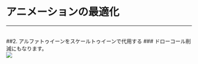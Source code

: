 # アニメーションの最適化
***
<br>
##2. <span class="red">アルファトゥイーンをスケールトゥイーンで代用する</span>
### ドローコール削減にもなります。
<div class="center">
<img src="contents/img/p0_2.gif">
</div>